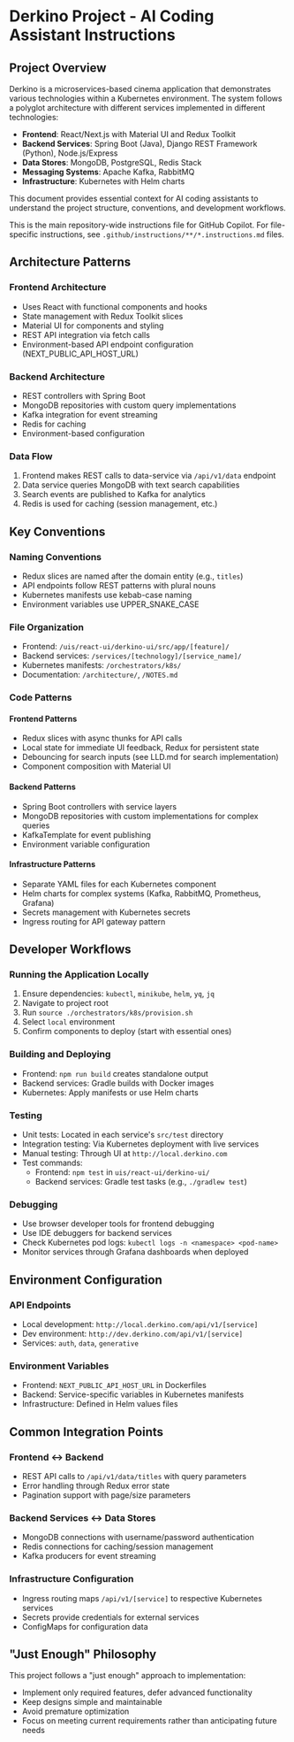 # Derkino Project - AI Coding Assistant Instructions

## Project Overview

Derkino is a microservices-based cinema application that demonstrates various technologies within a Kubernetes environment. The system follows a polyglot architecture with different services implemented in different technologies:

- **Frontend**: React/Next.js with Material UI and Redux Toolkit
- **Backend Services**: Spring Boot (Java), Django REST Framework (Python), Node.js/Express
- **Data Stores**: MongoDB, PostgreSQL, Redis Stack
- **Messaging Systems**: Apache Kafka, RabbitMQ
- **Infrastructure**: Kubernetes with Helm charts

This document provides essential context for AI coding assistants to understand the project structure, conventions, and development workflows.

This is the main repository-wide instructions file for GitHub Copilot. For file-specific instructions, see `.github/instructions/**/*.instructions.md` files.

## Architecture Patterns

### Frontend Architecture
- Uses React with functional components and hooks
- State management with Redux Toolkit slices
- Material UI for components and styling
- REST API integration via fetch calls
- Environment-based API endpoint configuration (NEXT_PUBLIC_API_HOST_URL)

### Backend Architecture
- REST controllers with Spring Boot
- MongoDB repositories with custom query implementations
- Kafka integration for event streaming
- Redis for caching
- Environment-based configuration

### Data Flow
1. Frontend makes REST calls to data-service via `/api/v1/data` endpoint
2. Data service queries MongoDB with text search capabilities
3. Search events are published to Kafka for analytics
4. Redis is used for caching (session management, etc.)

## Key Conventions

### Naming Conventions
- Redux slices are named after the domain entity (e.g., `titles`)
- API endpoints follow REST patterns with plural nouns
- Kubernetes manifests use kebab-case naming
- Environment variables use UPPER_SNAKE_CASE

### File Organization
- Frontend: `/uis/react-ui/derkino-ui/src/app/[feature]/`
- Backend services: `/services/[technology]/[service_name]/`
- Kubernetes manifests: `/orchestrators/k8s/`
- Documentation: `/architecture/`, `/NOTES.md`

### Code Patterns

#### Frontend Patterns
- Redux slices with async thunks for API calls
- Local state for immediate UI feedback, Redux for persistent state
- Debouncing for search inputs (see LLD.md for search implementation)
- Component composition with Material UI

#### Backend Patterns
- Spring Boot controllers with service layers
- MongoDB repositories with custom implementations for complex queries
- KafkaTemplate for event publishing
- Environment variable configuration

#### Infrastructure Patterns
- Separate YAML files for each Kubernetes component
- Helm charts for complex systems (Kafka, RabbitMQ, Prometheus, Grafana)
- Secrets management with Kubernetes secrets
- Ingress routing for API gateway pattern

## Developer Workflows

### Running the Application Locally
1. Ensure dependencies: `kubectl`, `minikube`, `helm`, `yq`, `jq`
2. Navigate to project root
3. Run `source ./orchestrators/k8s/provision.sh`
4. Select `local` environment
5. Confirm components to deploy (start with essential ones)

### Building and Deploying
- Frontend: `npm run build` creates standalone output
- Backend services: Gradle builds with Docker images
- Kubernetes: Apply manifests or use Helm charts

### Testing
- Unit tests: Located in each service's `src/test` directory
- Integration testing: Via Kubernetes deployment with live services
- Manual testing: Through UI at `http://local.derkino.com`
- Test commands:
  * Frontend: `npm test` in `uis/react-ui/derkino-ui/`
  * Backend services: Gradle test tasks (e.g., `./gradlew test`)

### Debugging
- Use browser developer tools for frontend debugging
- Use IDE debuggers for backend services
- Check Kubernetes pod logs: `kubectl logs -n <namespace> <pod-name>`
- Monitor services through Grafana dashboards when deployed

## Environment Configuration

### API Endpoints
- Local development: `http://local.derkino.com/api/v1/[service]`
- Dev environment: `http://dev.derkino.com/api/v1/[service]`
- Services: `auth`, `data`, `generative`

### Environment Variables
- Frontend: `NEXT_PUBLIC_API_HOST_URL` in Dockerfiles
- Backend: Service-specific variables in Kubernetes manifests
- Infrastructure: Defined in Helm values files

## Common Integration Points

### Frontend ↔ Backend
- REST API calls to `/api/v1/data/titles` with query parameters
- Error handling through Redux error state
- Pagination support with page/size parameters

### Backend Services ↔ Data Stores
- MongoDB connections with username/password authentication
- Redis connections for caching/session management
- Kafka producers for event streaming

### Infrastructure Configuration
- Ingress routing maps `/api/v1/[service]` to respective Kubernetes services
- Secrets provide credentials for external services
- ConfigMaps for configuration data

## "Just Enough" Philosophy

This project follows a "just enough" approach to implementation:
- Implement only required features, defer advanced functionality
- Keep designs simple and maintainable
- Avoid premature optimization
- Focus on meeting current requirements rather than anticipating future needs